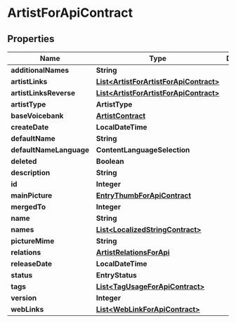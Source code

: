 

# ArtistForApiContract


## Properties

Name | Type | Description | Notes
------------ | ------------- | ------------- | -------------
**additionalNames** | **String** |  |  [optional]
**artistLinks** | [**List&lt;ArtistForArtistForApiContract&gt;**](ArtistForArtistForApiContract.md) |  |  [optional]
**artistLinksReverse** | [**List&lt;ArtistForArtistForApiContract&gt;**](ArtistForArtistForApiContract.md) |  |  [optional]
**artistType** | **ArtistType** |  |  [optional]
**baseVoicebank** | [**ArtistContract**](ArtistContract.md) |  |  [optional]
**createDate** | **LocalDateTime** |  |  [optional]
**defaultName** | **String** |  |  [optional]
**defaultNameLanguage** | **ContentLanguageSelection** |  |  [optional]
**deleted** | **Boolean** |  |  [optional]
**description** | **String** |  |  [optional]
**id** | **Integer** |  |  [optional]
**mainPicture** | [**EntryThumbForApiContract**](EntryThumbForApiContract.md) |  |  [optional]
**mergedTo** | **Integer** |  |  [optional]
**name** | **String** |  |  [optional]
**names** | [**List&lt;LocalizedStringContract&gt;**](LocalizedStringContract.md) |  |  [optional]
**pictureMime** | **String** |  |  [optional]
**relations** | [**ArtistRelationsForApi**](ArtistRelationsForApi.md) |  |  [optional]
**releaseDate** | **LocalDateTime** |  |  [optional]
**status** | **EntryStatus** |  |  [optional]
**tags** | [**List&lt;TagUsageForApiContract&gt;**](TagUsageForApiContract.md) |  |  [optional]
**version** | **Integer** |  |  [optional]
**webLinks** | [**List&lt;WebLinkForApiContract&gt;**](WebLinkForApiContract.md) |  |  [optional]




